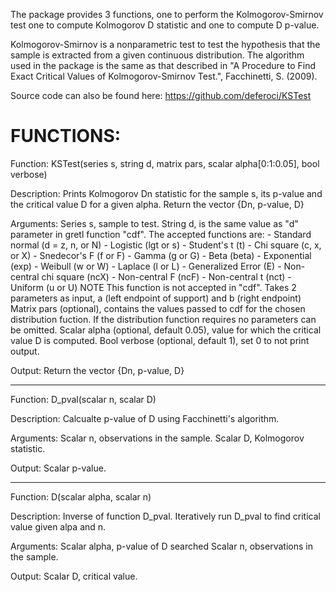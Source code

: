 The package provides 3 functions, one to perform the Kolmogorov-Smirnov test
one to compute Kolmogorov D statistic and one to compute D p-value.

Kolmogorov-Smirnov is a nonparametric test to test the hypothesis that the
sample is extracted from a given continuous distribution.
The algorithm used in the package is the same as that described in "A
Procedure to Find Exact Critical Values of Kolmogorov-Smirnov Test.",
Facchinetti, S. (2009).

Source code can also be found here:
https://github.com/deferoci/KSTest

FUNCTIONS:
===============================================================================
Function:	KSTest(series s, string d, matrix pars,
		       scalar alpha[0:1:0.05], bool verbose)

Description:	Prints Kolmogorov Dn statistic for the sample s, its p-value
		and the critical value D for a given alpha. Return the vector
		{Dn, p-value, D}

Arguments:	Series s, sample to test.
		String d, is the same value as "d" parameter in gretl function
		"cdf". The accepted functions are:
			- Standard normal (d = z, n, or N)
			- Logistic (lgt or s)
			- Student's t (t)
			- Chi square (c, x, or X)
			- Snedecor's F (f or F)
			- Gamma (g or G)
			- Beta (beta)
			- Exponential (exp)
			- Weibull (w or W)
			- Laplace (l or L)
			- Generalized Error (E)
			- Non-central chi square (ncX)
			- Non-central F (ncF)
			- Non-central t (nct)
			- Uniform (u or U) NOTE This function is not accepted
			  in "cdf". Takes 2 parameters as input, a (left
			  endpoint of support) and b (right endpoint)
		Matrix pars (optional), contains the values passed to cdf for
		the chosen distribution fuction. If the distribution function 
		requires no parameters can be omitted.
		Scalar alpha (optional, default 0.05), value for which the
		critical value D is computed.
		Bool verbose (optional, default 1), set 0 to not print output.

Output:		Return the vector {Dn, p-value, D}

-------------------------------------------------------------------------------

Function:	D_pval(scalar n, scalar D)

Description:	Calcualte p-value of D using Facchinetti's algorithm.

Arguments:	Scalar n, observations in the sample.
		Scalar D, Kolmogorov statistic.

Output:		Scalar p-value.

-------------------------------------------------------------------------------

Function:	D(scalar alpha, scalar n)

Description:	Inverse of function D_pval. Iteratively run D_pval to find
		critical value given alpa and n.

Arguments:	Scalar alpha, p-value of D searched
		Scalar n, observations in the sample.

Output:		Scalar D, critical value.
